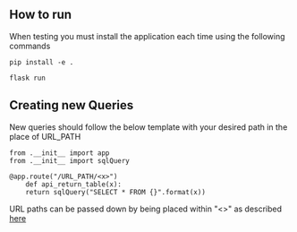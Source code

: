 ## How to run

When testing you must install the application each time using the following commands 

    pip install -e .

    flask run









## Creating new Queries

New queries should follow the below template with your desired path in the place of URL_PATH

    from .__init__ import app
    from .__init__ import sqlQuery

    @app.route("/URL_PATH/<x>")
        def api_return_table(x):
        return sqlQuery("SELECT * FROM {}".format(x))

URL paths can be passed down by being placed within "<>" as described [here](https://flask.palletsprojects.com/en/2.2.x/quickstart/#routing)
